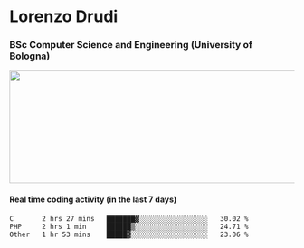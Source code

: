 # Lorenzo Drudi
### BSc Computer Science and Engineering (University of Bologna)

<img src="https://github-readme-stats.vercel.app/api?username=LorenzoDrudi&count_private=true&show_icons=true&theme=gruvbox" height=200px width=550px>

<!---Use wakatime plugins to track the coding time--->
#### Real time coding activity (in the last 7 days)
<!--START_SECTION:waka-->

```text
C       2 hrs 27 mins   ███████▓░░░░░░░░░░░░░░░░░   30.02 %
PHP     2 hrs 1 min     ██████▒░░░░░░░░░░░░░░░░░░   24.71 %
Other   1 hr 53 mins    █████▓░░░░░░░░░░░░░░░░░░░   23.06 %
```

<!--END_SECTION:waka-->
